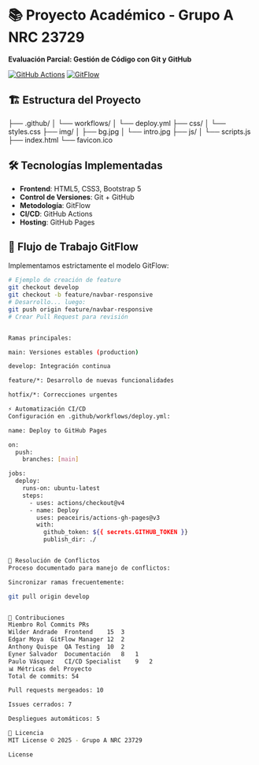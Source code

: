 # 📚 Proyecto Académico - Grupo A NRC 23729
**Evaluación Parcial: Gestión de Código con Git y GitHub**

[![GitHub Actions](https://img.shields.io/github/actions/workflow/status/GrupoA-NRC23729/proyecto/deploy.yml?label=Despliegue%20CI/CD)](https://eynersalvador.github.io/github-portfolio/)
[![GitFlow](https://img.shields.io/badge/GitFlow-Implementado-success)](https://nvie.com/posts/a-successful-git-branching-model/)

## 🏗️ Estructura del Proyecto
├── .github/
│ └── workflows/
│ └── deploy.yml
├── css/
│ └── styles.css
├── img/
│ ├── bg.jpg
│ └── intro.jpg
├── js/
│ └── scripts.js
├── index.html
└── favicon.ico


## 🛠️ Tecnologías Implementadas
- **Frontend**: HTML5, CSS3, Bootstrap 5
- **Control de Versiones**: Git + GitHub
- **Metodología**: GitFlow
- **CI/CD**: GitHub Actions
- **Hosting**: GitHub Pages

## 🔄 Flujo de Trabajo GitFlow
Implementamos estrictamente el modelo GitFlow:

```bash
# Ejemplo de creación de feature
git checkout develop
git checkout -b feature/navbar-responsive
# Desarrollo... luego:
git push origin feature/navbar-responsive
# Crear Pull Request para revisión


Ramas principales:

main: Versiones estables (production)

develop: Integración continua

feature/*: Desarrollo de nuevas funcionalidades

hotfix/*: Correcciones urgentes

⚡ Automatización CI/CD
Configuración en .github/workflows/deploy.yml:

name: Deploy to GitHub Pages

on:
  push:
    branches: [main]

jobs:
  deploy:
    runs-on: ubuntu-latest
    steps:
      - uses: actions/checkout@v4
      - name: Deploy
        uses: peaceiris/actions-gh-pages@v3
        with:
          github_token: ${{ secrets.GITHUB_TOKEN }}
          publish_dir: ./


🧩 Resolución de Conflictos
Proceso documentado para manejo de conflictos:

Sincronizar ramas frecuentemente:

git pull origin develop


👥 Contribuciones
Miembro	Rol	Commits	PRs
Wilder Andrade	Frontend	15	3
Edgar Moya	GitFlow Manager	12	2
Anthony Quispe	QA Testing	10	2
Eyner Salvador	Documentación	8	1
Paulo Vásquez	CI/CD Specialist	9	2
📊 Métricas del Proyecto
Total de commits: 54

Pull requests mergeados: 10

Issues cerrados: 7

Despliegues automáticos: 5

📄 Licencia
MIT License © 2025 - Grupo A NRC 23729

License


